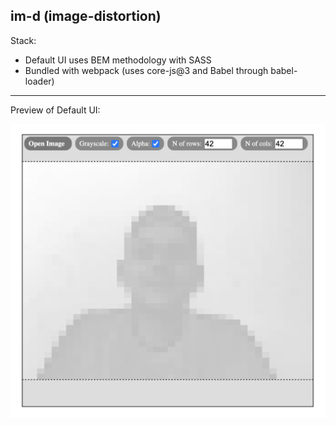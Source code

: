 ## im-d (image-distortion)

Stack:

- Default UI uses BEM methodology with SASS
- Bundled with webpack (uses core-js@3 and Babel through babel-loader)

---

Preview of Default UI:

![Preview](./preview.png)
